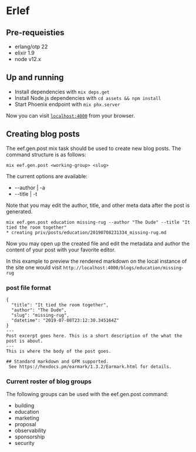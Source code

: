 # Erlef

## Pre-requeisties 

 - erlang/otp 22
 - elixir 1.9
 - node v12.x 

## Up and running

  * Install dependencies with `mix deps.get`
  * Install Node.js dependencies with `cd assets && npm install`
  * Start Phoenix endpoint with `mix phx.server`

Now you can visit [`localhost:4000`](http://localhost:4000) from your browser.

## Creating blog posts

The eef.gen.post mix task should be used to create new blog posts. The command structure is as follows:

`mix eef.gen.post <working-group> <slug>`

The current options are available:

 - --author <string> | -a <string>
 - --title <string>  | -t <string>
 
Note that you may edit the author, title, and other meta data after the post is generated.

```shell
mix eef.gen.post education missing-rug --author "The Dude" --title "It tied the room together"
* creating priv/posts/education/20190708231334_missing-rug.md
```
Now you may open up the created file and edit the metadata and author the content of your post with your favorite editor.

In this example to preview the rendered markdown on the local instance of the site one would visit
`http://localhost:4000/blogs/education/missing-rug`

### post file format

```
{
  "title": "It tied the room together",
  "author": "The Dude",
  "slug": "missing-rug",
  "datetime": "2019-07-08T23:12:30.345164Z"
}
---
Post excerpt goes here. This is a short description of the what the post is about.
---
This is where the body of the post goes. 

## Standard markdown and GFM supported.
 See https://hexdocs.pm/earmark/1.3.2/Earmark.html for details. 

```

### Current roster of blog groups

 The following groups can be used with the eef.gen.post command:

 - building 
 - education
 - marketing
 - proposal
 - observability
 - sponsorship
 - security
